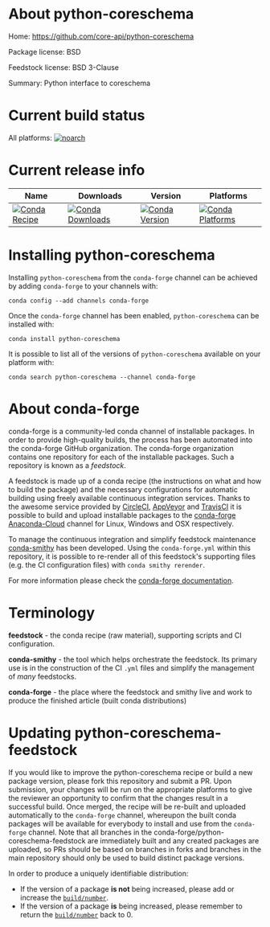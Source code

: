 About python-coreschema
=======================

Home: https://github.com/core-api/python-coreschema

Package license: BSD

Feedstock license: BSD 3-Clause

Summary: Python interface to coreschema



Current build status
====================

All platforms:
[![noarch](https://img.shields.io/circleci/project/github/conda-forge/python-coreschema-feedstock/master.svg?label=noarch)](https://circleci.com/gh/conda-forge/python-coreschema-feedstock)

Current release info
====================

| Name | Downloads | Version | Platforms |
| --- | --- | --- | --- |
| [![Conda Recipe](https://img.shields.io/badge/recipe-python--coreschema-green.svg)](https://anaconda.org/conda-forge/python-coreschema) | [![Conda Downloads](https://img.shields.io/conda/dn/conda-forge/python-coreschema.svg)](https://anaconda.org/conda-forge/python-coreschema) | [![Conda Version](https://img.shields.io/conda/vn/conda-forge/python-coreschema.svg)](https://anaconda.org/conda-forge/python-coreschema) | [![Conda Platforms](https://img.shields.io/conda/pn/conda-forge/python-coreschema.svg)](https://anaconda.org/conda-forge/python-coreschema) |

Installing python-coreschema
============================

Installing `python-coreschema` from the `conda-forge` channel can be achieved by adding `conda-forge` to your channels with:

```
conda config --add channels conda-forge
```

Once the `conda-forge` channel has been enabled, `python-coreschema` can be installed with:

```
conda install python-coreschema
```

It is possible to list all of the versions of `python-coreschema` available on your platform with:

```
conda search python-coreschema --channel conda-forge
```


About conda-forge
=================

conda-forge is a community-led conda channel of installable packages.
In order to provide high-quality builds, the process has been automated into the
conda-forge GitHub organization. The conda-forge organization contains one repository
for each of the installable packages. Such a repository is known as a *feedstock*.

A feedstock is made up of a conda recipe (the instructions on what and how to build
the package) and the necessary configurations for automatic building using freely
available continuous integration services. Thanks to the awesome service provided by
[CircleCI](https://circleci.com/), [AppVeyor](http://www.appveyor.com/)
and [TravisCI](https://travis-ci.org/) it is possible to build and upload installable
packages to the [conda-forge](https://anaconda.org/conda-forge)
[Anaconda-Cloud](http://docs.anaconda.org/) channel for Linux, Windows and OSX respectively.

To manage the continuous integration and simplify feedstock maintenance
[conda-smithy](http://github.com/conda-forge/conda-smithy) has been developed.
Using the ``conda-forge.yml`` within this repository, it is possible to re-render all of
this feedstock's supporting files (e.g. the CI configuration files) with ``conda smithy rerender``.

For more information please check the [conda-forge documentation](https://conda-forge.org/docs/).

Terminology
===========

**feedstock** - the conda recipe (raw material), supporting scripts and CI configuration.

**conda-smithy** - the tool which helps orchestrate the feedstock.
                   Its primary use is in the construction of the CI ``.yml`` files
                   and simplify the management of *many* feedstocks.

**conda-forge** - the place where the feedstock and smithy live and work to
                  produce the finished article (built conda distributions)


Updating python-coreschema-feedstock
====================================

If you would like to improve the python-coreschema recipe or build a new
package version, please fork this repository and submit a PR. Upon submission,
your changes will be run on the appropriate platforms to give the reviewer an
opportunity to confirm that the changes result in a successful build. Once
merged, the recipe will be re-built and uploaded automatically to the
`conda-forge` channel, whereupon the built conda packages will be available for
everybody to install and use from the `conda-forge` channel.
Note that all branches in the conda-forge/python-coreschema-feedstock are
immediately built and any created packages are uploaded, so PRs should be based
on branches in forks and branches in the main repository should only be used to
build distinct package versions.

In order to produce a uniquely identifiable distribution:
 * If the version of a package **is not** being increased, please add or increase
   the [``build/number``](http://conda.pydata.org/docs/building/meta-yaml.html#build-number-and-string).
 * If the version of a package **is** being increased, please remember to return
   the [``build/number``](http://conda.pydata.org/docs/building/meta-yaml.html#build-number-and-string)
   back to 0.